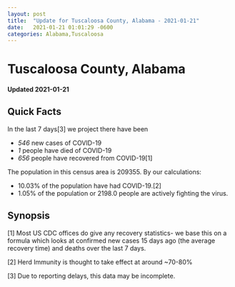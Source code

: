 ```yaml
---
layout: post
title:  "Update for Tuscaloosa County, Alabama - 2021-01-21"
date:   2021-01-21 01:01:29 -0600
categories: Alabama,Tuscaloosa
---
```


# Tuscaloosa County, Alabama
#### Updated 2021-01-21

## Quick Facts

In the last 7 days[3] we project there have been
- *546* new cases of COVID-19
- *1* people have died of COVID-19
- *656* people have recovered from COVID-19[1]

The population in this census area is 209355. By our calculations:
- 10.03% of the population have had COVID-19.[2]
- 1.05% of the population or 2198.0 people are actively fighting the virus.

## Synopsis




[1] Most US CDC offices do give any recovery statistics- we base this on a formula which looks at confirmed new cases
15 days ago (the average recovery time) and deaths over the last 7 days.

[2] Herd Immunity is thought to take effect at around ~70-80%

[3] Due to reporting delays, this data may be incomplete.
 
    